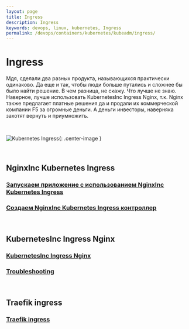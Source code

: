 ```yaml
---
layout: page
title: Ingress
description: Ingress
keywords: devops, linux, kubernetes, Ingress
permalink: /devops/containers/kubernetes/kubeadm/ingress/
---
```


# Ingress

Мдя, сделали два разных продукта, называющихся практически одинаково. Да еще и так, чтобы люди больше путались и сложнее бы было найти решение. В чем разница, не скажу. Что лучше не знаю. Наверное, лучше использовать KubernetesInc Ingress Nginx, т.к. Nginx также предлагает платные решения да и продали их коммерческой компании F5 за огромные деньги. А деньги инвесторы, наверняка захотят вернуть и приумножить.

<br/>

![Kubernetes Ingress](https://raw.githubusercontent.com/webmakaka/Docker-and-Kubernetes-The-Complete-Guide/master/img/pic-15-02.png 'Kubernetes Ingress'){: .center-image }

<br/>

## NginxInc Kubernetes Ingress

### [Запускаем приложение с использованием NginxInc Kubernetes Ingress](/devops/containers/kubernetes/kubeadm/ingress/nginxinc-kubernets-ingress/)

### [Создаем NginxInc Kubernetes Ingress контроллер](/devops/containers/kubernetes/kubeadm/ingress/nginxinc-kubernets-ingress-install/)

<br/>

## KubernetesInc Ingress Nginx

### [KubernetesInc Ingress Nginx](/devops/containers/kubernetes/kubeadm/ingress/kubernetesinc-ingress-nginx/)

### [Troubleshooting](https://github.com/kubernetes/ingress-nginx/blob/master/docs/troubleshooting.md)

<br/>

## Traefik ingress

### [Traefik ingress](/devops/containers/kubernetes/kubeadm/ingress/traefik-ingress/)

